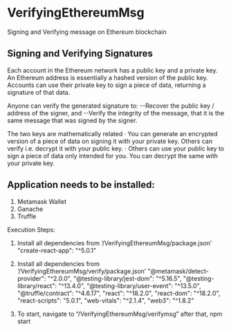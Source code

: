 # VerifyingEthereumMsg
Signing and Verifying message on Ethereum blockchain

Signing and Verifying Signatures
--------------------------------
Each account in the Ethereum network has a public key and a private key. An Ethereum address is essentially a hashed version of the public key.
Accounts can use their private key to sign a piece of data, returning a signature of that data.

Anyone can verify the generated signature to:
--Recover the public key / address of the signer, and
--Verify the integrity of the message, that it is the same message that was signed by the signer.
 
The two keys are mathematically related
·         You can generate an encrypted version of a piece of data on signing it with your private key. Others can verify i.e. decrypt it with your public key.
·         Others can use your public key to sign a piece of data only intended for you. You can decrypt the same with your private key.
 

Application needs to be installed:
----------------------------------
1.   Metamask Wallet
2.   Ganache
3.   Truffle
 
Execution Steps:
 
1.   Install all dependencies from ‘/VerifyingEthereumMsg/package.json’
"create-react-app": "^5.0.1"

2.   Install all dependencies from ‘/VerifyingEthereumMsg/verify/package.json’
 "@metamask/detect-provider": "^2.0.0",
   "@testing-library/jest-dom": "^5.16.5",
   "@testing-library/react": "^13.4.0",
   "@testing-library/user-event": "^13.5.0",
   "@truffle/contract": "^4.6.17",
   "react": "^18.2.0",
   "react-dom": "^18.2.0",
   "react-scripts": "5.0.1",
   "web-vitals": "^2.1.4",
   "web3": "^1.8.2"

3. To start, navigate to “/VerifyingEthereumMsg/verifymsg” 
after that,
npm start
